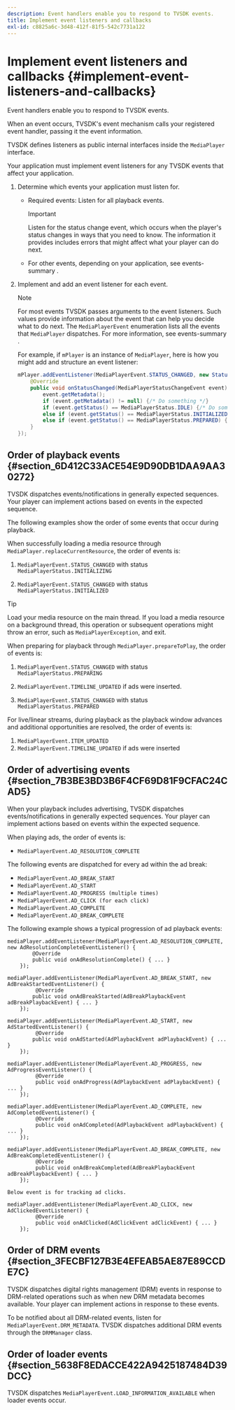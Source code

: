 ```yaml
---
description: Event handlers enable you to respond to TVSDK events.
title: Implement event listeners and callbacks
exl-id: c8825a6c-3d48-412f-81f5-542c7731a122
---
```

# Implement event listeners and callbacks {#implement-event-listeners-and-callbacks}

Event handlers enable you to respond to TVSDK events.

When an event occurs, TVSDK's event mechanism calls your registered event handler, passing it the event information.

TVSDK defines listeners as public internal interfaces inside the `MediaPlayer` interface.

Your application must implement event listeners for any TVSDK events that affect your application.

1. Determine which events your application must listen for.

    * Required events: Listen for all playback events.     
    
      >[!IMPORTANT]
      >
      >Listen for the status change event, which occurs when the player's status changes in ways that you need to know. The information it provides includes errors that might affect what your player can do next.

    * For other events, depending on your application, see  events-summary .

1. Implement and add an event listener for each event. 

   >[!NOTE]
   >
   >For most events TVSDK passes arguments to the event listeners. Such values provide information about the event that can help you decide what to do next. The `MediaPlayerEvent` enumeration lists all the events that `MediaPlayer` dispatches. For more information, see  events-summary .

   For example, if `mPlayer` is an instance of `MediaPlayer`, here is how you might add and structure an event listener:

   ```java
   mPlayer.addEventListener(MediaPlayerEvent.STATUS_CHANGED, new StatusChangeEventListener() { 
       @Override 
       public void onStatusChanged(MediaPlayerStatusChangeEvent event) { 
           event.getMetadata(); 
           if (event.getMetadata() != null) {/* Do something */} 
           if (event.getStatus() == MediaPlayerStatus.IDLE) {/* Do something */} 
           else if (event.getStatus() == MediaPlayerStatus.INITIALIZED) {/* Do something */} 
           else if (event.getStatus() == MediaPlayerStatus.PREPARED) {/* Do something */} 
       } 
   }); 
   
   ```

## Order of playback events {#section_6D412C33ACE54E9D90DB1DAA9AA30272}

TVSDK dispatches events/notifications in generally expected sequences. Your player can implement actions based on events in the expected sequence.

The following examples show the order of some events that occur during playback.

When successfully loading a media resource through `MediaPlayer.replaceCurrentResource`, the order of events is:

1. `MediaPlayerEvent.STATUS_CHANGED` with status `MediaPlayerStatus.INITIALIZING` 

1. `MediaPlayerEvent.STATUS_CHANGED` with status `MediaPlayerStatus.INITIALIZED`

>[!TIP]
>
>Load your media resource on the main thread. If you load a media resource on a background thread, this operation or subsequent operations might throw an error, such as `MediaPlayerException`, and exit.

When preparing for playback through `MediaPlayer.prepareToPlay`, the order of events is:

1. `MediaPlayerEvent.STATUS_CHANGED` with status `MediaPlayerStatus.PREPARING` 

1. `MediaPlayerEvent.TIMELINE_UPDATED` if ads were inserted. 
1. `MediaPlayerEvent.STATUS_CHANGED` with status `MediaPlayerStatus.PREPARED`

For live/linear streams, during playback as the playback window advances and additional opportunities are resolved, the order of events is:

1. `MediaPlayerEvent.ITEM_UPDATED` 
1. `MediaPlayerEvent.TIMELINE_UPDATED` if ads were inserted

## Order of advertising events {#section_7B3BE3BD3B6F4CF69D81F9CFAC24CAD5}

When your playback includes advertising, TVSDK dispatches events/notifications in generally expected sequences. Your player can implement actions based on events within the expected sequence.

When playing ads, the order of events is:

* `MediaPlayerEvent.AD_RESOLUTION_COMPLETE`

The following events are dispatched for every ad within the ad break:

* `MediaPlayerEvent.AD_BREAK_START` 
* `MediaPlayerEvent.AD_START` 
* `MediaPlayerEvent.AD_PROGRESS (multiple times)` 
* `MediaPlayerEvent.AD_CLICK (for each click)` 
* `MediaPlayerEvent.AD_COMPLETE` 
* `MediaPlayerEvent.AD_BREAK_COMPLETE`

The following example shows a typical progression of ad playback events:

```
mediaPlayer.addEventListener(MediaPlayerEvent.AD_RESOLUTION_COMPLETE, new AdResolutionCompleteEventListener() { 
        @Override 
        public void onAdResolutionComplete() { ... } 
    }); 
 
mediaPlayer.addEventListener(MediaPlayerEvent.AD_BREAK_START, new AdBreakStartedEventListener() { 
         @Override 
        public void onAdBreakStarted(AdBreakPlaybackEvent adBreakPlaybackEvent) { ... } 
    }); 
 
mediaPlayer.addEventListener(MediaPlayerEvent.AD_START, new AdStartedEventListener() { 
         @Override 
        public void onAdStarted(AdPlaybackEvent adPlaybackEvent) { ... } 
    }); 
 
mediaPlayer.addEventListener(MediaPlayerEvent.AD_PROGRESS, new AdProgressEventListener() { 
         @Override 
         public void onAdProgress(AdPlaybackEvent adPlaybackEvent) { ... } 
    }); 
 
mediaPlayer.addEventListener(MediaPlayerEvent.AD_COMPLETE, new AdCompletedEventListener() { 
         @Override 
         public void onAdCompleted(AdPlaybackEvent adPlaybackEvent) { ... } 
    }); 
 
mediaPlayer.addEventListener(MediaPlayerEvent.AD_BREAK_COMPLETE, new AdBreakCompletedEventListener() { 
         @Override 
         public void onAdBreakCompleted(AdBreakPlaybackEvent adBreakPlaybackEvent) { ... } 
    }); 
 
Below event is for tracking ad clicks. 
 
mediaPlayer.addEventListener(MediaPlayerEvent.AD_CLICK, new AdClickedEventListener() { 
         @Override 
         public void onAdClicked(AdClickEvent adClickEvent) { ... } 
    });
```

## Order of DRM events {#section_3FECBF127B3E4EFEAB5AE87E89CCDE7C}

TVSDK dispatches digital rights management (DRM) events in response to DRM-related operations such as when new DRM metadata becomes available. Your player can implement actions in response to these events.

To be notified about all DRM-related events, listen for `MediaPlayerEvent.DRM_METADATA`. TVSDK dispatches additional DRM events through the `DRMManager` class.

## Order of loader events {#section_5638F8EDACCE422A9425187484D39DCC}

TVSDK dispatches `MediaPlayerEvent.LOAD_INFORMATION_AVAILABLE` when loader events occur.
